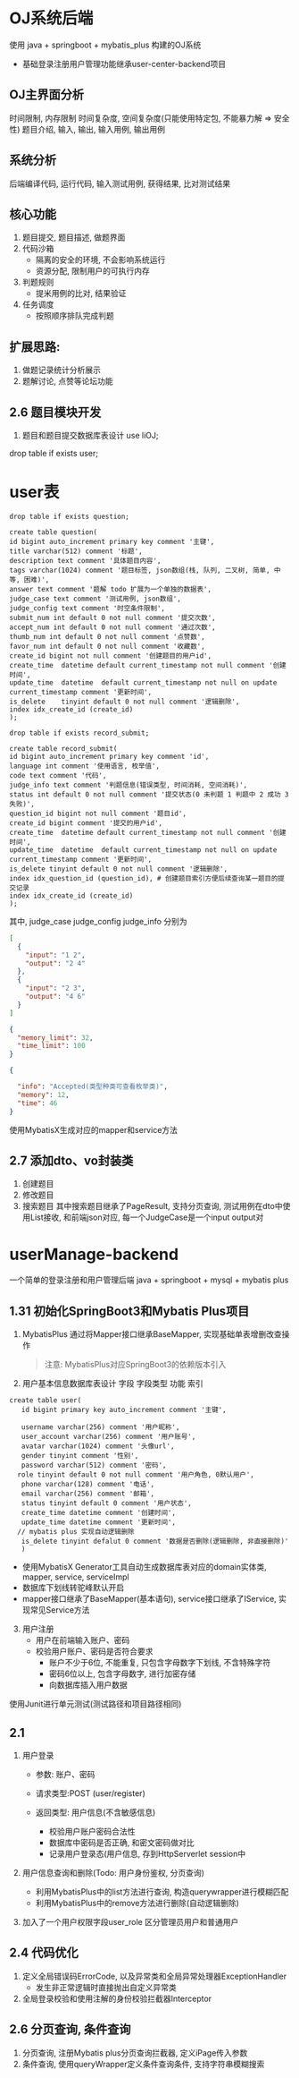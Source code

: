 # OJ系统后端
使用 java + springboot + mybatis_plus 构建的OJ系统
* 基础登录注册用户管理功能继承user-center-backend项目

## OJ主界面分析
时间限制, 内存限制 时间复杂度, 空间复杂度(只能使用特定包, 不能暴力解 => 安全性)
题目介绍, 输入, 输出, 输入用例, 输出用例

## 系统分析
后端编译代码, 运行代码, 输入测试用例, 获得结果, 比对测试结果

## 核心功能
1. 题目提交, 题目描述, 做题界面
2. 代码沙箱
   * 隔离的安全的环境, 不会影响系统运行
   * 资源分配, 限制用户的可执行内存
3. 判题规则
   * 提米用例的比对, 结果验证
4. 任务调度
   * 按照顺序排队完成判题
## 扩展思路:
1. 做题记录统计分析展示
2. 题解讨论, 点赞等论坛功能

## 2.6 题目模块开发
1. 题目和题目提交数据库表设计
   use liOJ;

drop table if exists user;
# user表
```mysql
drop table if exists question;

create table question(
id bigint auto_increment primary key comment '主键',
title varchar(512) comment '标题',
description text comment '具体题目内容',
tags varchar(1024) comment '题目标签, json数组(栈, 队列, 二叉树, 简单, 中等, 困难)',
answer text comment '题解 todo 扩展为一个单独的数据表',
judge_case text comment '测试用例, json数组',
judge_config text comment '时空条件限制',
submit_num int default 0 not null comment '提交次数',
accept_num int default 0 not null comment '通过次数',
thumb_num int default 0 not null comment '点赞数',
favor_num int default 0 not null comment '收藏数',
create_id bigint not null comment '创建题目的用户id',
create_time  datetime default current_timestamp not null comment '创建时间',
update_time  datetime  default current_timestamp not null on update current_timestamp comment '更新时间',
is_delete    tinyint default 0 not null comment '逻辑删除',
index idx_create_id (create_id)
);

drop table if exists record_submit;

create table record_submit(
id bigint auto_increment primary key comment 'id',
language int comment '使用语言, 枚举值',
code text comment '代码',
judge_info text comment '判题信息(错误类型, 时间消耗, 空间消耗)',
status int default 0 not null comment '提交状态(0 未判题 1 判题中 2 成功 3 失败)',
question_id bigint not null comment '题目id',
create_id bigint comment '提交的用户id',
create_time  datetime default current_timestamp not null comment '创建时间',
update_time  datetime  default current_timestamp not null on update current_timestamp comment '更新时间',
is_delete tinyint default 0 not null comment '逻辑删除',
index idx_question_id (question_id), # 创建题目索引方便后续查询某一题目的提交记录
index idx_create_id (create_id)
);
```
其中, judge_case judge_config judge_info 分别为

```json
[
  {
    "input": "1 2",
    "output": "2 4"
  },
  {
    "input": "2 3",
    "output": "4 6"
  }
]
```
```json
{
  "memory_limit": 32,
  "time_limit": 100
}
```

```json
{

  "info": "Accepted(类型种类可查看枚举类)",
  "memory": 12,
  "time": 46
}
```
使用MybatisX生成对应的mapper和service方法


## 2.7 添加dto、vo封装类
1. 创建题目
2. 修改题目
3. 搜索题目
其中搜索题目继承了PageResult, 支持分页查询, 测试用例在dto中使用List<JudgeCase>接收, 和前端json对应, 每一个JudgeCase是一个input output对











# userManage-backend

一个简单的登录注册和用户管理后端
java + springboot + mysql + mybatis plus
## 1.31 初始化SpringBoot3和Mybatis Plus项目
1. MybatisPlus 通过将Mapper接口继承BaseMapper, 实现基础单表增删改查操作
    > 注意: MybatisPlus对应SpringBoot3的依赖版本引入   
2. 用户基本信息数据库表设计
字段 字段类型 功能 索引
```mysql
create table user(
   id bigint primary key auto_increment comment '主键',
  
   username varchar(256) comment '用户昵称',
   user_account varchar(256) comment '用户账号',
   avatar varchar(1024) comment '头像url',
   gender tinyint comment '性别',
   password varchar(512) comment '密码',
  role tinyint default 0 not null comment '用户角色, 0默认用户',
   phone varchar(128) comment '电话',
   email varchar(256) comment '邮箱',
   status tinyint default 0 comment '用户状态',
   create_time datetime comment '创建时间',
   update_time datetime comment '更新时间',
  // mybatis plus 实现自动逻辑删除
   is_delete tinyint defalut 0 comment '数据是否删除(逻辑删除, 非直接删除)'
   )
```
   * 使用MybatisX Generator工具自动生成数据库表对应的domain实体类, mapper, service, serviceImpl
   * 数据库下划线转驼峰默认开启
   * mapper接口继承了BaseMapper(基本语句), service接口继承了IService, 实现常见Service方法
3. 用户注册
   * 用户在前端输入账户、密码
   * 校验用户账户、密码是否符合要求
     * 账户不少于6位, 不能重复, 只包含字母数字下划线, 不含特殊字符
     * 密码6位以上, 包含字母数字, 进行加密存储
     * 向数据库插入用户数据

使用Junit进行单元测试(测试路径和项目路径相同)

## 2.1 

1. 用户登录

   * 参数: 账户、密码

   * 请求类型:POST (user/register)

   * 返回类型: 用户信息(不含敏感信息)
     * 校验用户账户密码合法性
     * 数据库中密码是否正确, 和密文密码做对比
     * 记录用户登录态(用户信息, 存到HttpServerlet session中

2. 用户信息查询和删除(Todo: 用户身份鉴权, 分页查询)

   * 利用MybatisPlus中的list方法进行查询, 构造querywrapper进行模糊匹配
   * 利用MybatisPlus中的remove方法进行删除(自动逻辑删除)

3. 加入了一个用户权限字段user_role 区分管理员用户和普通用户

## 2.4 代码优化
1. 定义全局错误码ErrorCode, 以及异常类和全局异常处理器ExceptionHandler
    * 发生非正常逻辑时直接抛出自定义异常类
2. 全局登录校验和使用注解的身份校验拦截器Interceptor

## 2.6 分页查询, 条件查询
1. 分页查询, 注册Mybatis plus分页查询拦截器, 定义iPage传入参数
2. 条件查询, 使用queryWrapper定义条件查询条件, 支持字符串模糊搜索